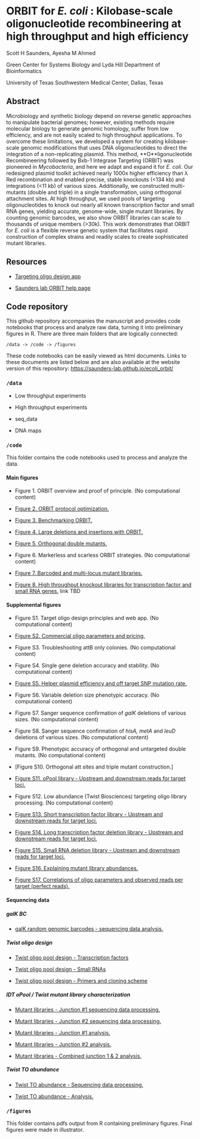 # ORBIT for *E. coli* : Kilobase-scale oligonucleotide recombineering at high throughput and high efficiency

Scott H Saunders, Ayesha M Ahmed

Green Center for Systems Biology and Lyda Hill Department of Bioinformatics

University of Texas Southwestern Medical Center, Dallas, Texas

## Abstract

Microbiology and synthetic biology depend on reverse genetic approaches to manipulate bacterial genomes; however, existing methods require molecular biology to generate genomic homology, suffer from low efficiency, and are not easily scaled to high throughput applications. To overcome these limitations, we developed a system for creating kilobase-scale genomic modifications that uses DNA oligonucleotides to direct the integration of a non-replicating plasmid. This method, \*\*O\*\*ligonucleotide Recombineering followed by Bxb-1 Integrase Targeting (ORBIT) was pioneered in *Mycobacteria*, and here we adapt and expand it for *E. coli*. Our redesigned plasmid toolkit achieved nearly 1000x higher efficiency than λ Red recombination and enabled precise, stable knockouts (\<134 kb) and integrations (\<11 kb) of various sizes. Additionally, we constructed multi-mutants (double and triple) in a single transformation, using orthogonal attachment sites. At high throughput, we used pools of targeting oligonucleotides to knock out nearly all known transcription factor and small RNA genes, yielding accurate, genome-wide, single mutant libraries. By counting genomic barcodes, we also show ORBIT libraries can scale to thousands of unique members (\>30k). This work demonstrates that ORBIT for *E. coli* is a flexible reverse genetic system that facilitates rapid construction of complex strains and readily scales to create sophisticated mutant libraries.

## Resources

-   [Targeting oligo design app](https://saunders-lab.shinyapps.io/ORBIT_TO_design_ecMG1655/)

-   [Saunders lab ORBIT help page](saunderslab.org/research/ec_orbit)

## Code repository

This github repository accompanies the manuscript and provides code notebooks that process and analyze raw data, turning it into preliminary figures in R. There are three main folders that are logically connected:

`/data -> /code -> /figures`

These code notebooks can be easily viewed as html documents. Links to these documents are listed below and are also available at the website version of this repository: <https://saunders-lab.github.io/ecoli_orbit/>

### `/data`

-   Low throughput experiments

-   High throughput experiments

-   seq_data

-   DNA maps

### `/code`

This folder contains the code notebooks used to process and analyze the data.

#### Main figures

-   Figure 1. ORBIT overview and proof of principle. (No computational content)

-   [Figure 2. ORBIT protocol optimization.](https://saunders-lab.github.io/ecoli_orbit/code/main_figs/fig_2_protocol_optimization.html)

-   [Figure 3. Benchmarking ORBIT.](https://saunders-lab.github.io/ecoli_orbit/code/main_figs/fig_3_gold_stds.html)

-   [Figure 4. Large deletions and insertions with ORBIT.](https://saunders-lab.github.io/ecoli_orbit/code/main_figs/fig_4_sizes.html)

-   [Figure 5. Orthogonal double mutants.](https://saunders-lab.github.io/ecoli_orbit/code/main_figs/fig_5_multi_orbit.html)

-   Figure 6. Markerless and scarless ORBIT strategies. (No computational content)

-   [Figure 7. Barcoded and multi-locus mutant libraries.](https://saunders-lab.github.io/ecoli_orbit/code/main_figs/fig_7_BC_oPool.html)

-   [Figure 8. High throughput knockout libraries for transcription factor and small RNA genes.](TBD) link TBD

#### Supplemental figures

-   Figure S1. Target oligo design principles and web app. (No computational content)

-   [Figure S2. Commercial oligo parameters and pricing.](https://saunders-lab.github.io/ecoli_orbit/code/supp_figs/supplement_protocol_optimization.html)

-   Figure S3. Troubleshooting attB only colonies. (No computational content)

-   Figure S4. Single gene deletion accuracy and stability. (No computational content)

-   [Figure S5. Helper plasmid efficiency and off target SNP mutation rate.](https://saunders-lab.github.io/ecoli_orbit/code/supp_figs/supp_mutation_rate.html)

-   Figure S6. Variable deletion size phenotypic accuracy. (No computational content)

-   Figure S7. Sanger sequence confirmation of *galK* deletions of various sizes. (No computational content)

-   Figure S8. Sanger sequence confirmation of *hisA, metA* and *leuD* deletions of various sizes. (No computational content)

-   Figure S9. Phenotypic accuracy of orthogonal and untargeted double mutants. (No computational content)

-   [Figure S10. Orthogonal att sites and triple mutant construction.]

-   [Figure S11. oPool library - Upstream and downstream reads for target loci.](https://saunders-lab.github.io/ecoli_orbit/code/supp_figs/mut_lib_grids.html)

-   Figure S12. Low abundance (Twist Biosciences) targeting oligo library processing. (No computational content)

-   [Figure S13. Short transcription factor library - Upstream and downstream reads for target loci.](https://saunders-lab.github.io/ecoli_orbit/code/supp_figs/mut_lib_grids.html)

-   [Figure S14. Long transcription factor deletion library - Upstream and downstream reads for target loci.](https://saunders-lab.github.io/ecoli_orbit/code/supp_figs/mut_lib_grids.html)

-   [Figure S15. Small RNA deletion library - Upstream and downstream reads for target loci.](https://saunders-lab.github.io/ecoli_orbit/code/supp_figs/mut_lib_grids.html)

-   [Figure S16. Explaining mutant library abundances.](https://saunders-lab.github.io/ecoli_orbit/code/supp_figs/supp_twist_lib.html)

-   [Figure S17. Correlations of oligo parameters and observed reads per target (perfect reads).](https://saunders-lab.github.io/ecoli_orbit/code/supp_figs/supp_twist_lib.html)

#### Sequencing data

##### galK BC

-   [galK random genomic barcodes - sequencing data analysis.](https://saunders-lab.github.io/ecoli_orbit/code/seq_data_processing/galK_BC_16N/galK_BC_16N_processing_analysis.html)

##### Twist oligo design

-   [Twist oligo pool design - Transcription factors](https://saunders-lab.github.io/ecoli_orbit/code/twist_oligo_design/twist_orbit_TF_deletion.html)

-   [Twist oligo pool design - Small RNAs](https://saunders-lab.github.io/ecoli_orbit/code/twist_oligo_design/twist_orbit_small_RNA_deletion.html)

-   [Twist oligo pool design - Primers and cloning scheme](https://saunders-lab.github.io/ecoli_orbit/code/twist_oligo_design/twist_orbit_cloning_scheme.html)

##### IDT oPool / Twist mutant library characterization

-   [Mutant libraries - Junction #1 sequencing data processing.](https://saunders-lab.github.io/ecoli_orbit/code/seq_data_processing/left_side_TO_libs_processing.html)

-   [Mutant libraries - Junction #2 sequencing data processing.](https://saunders-lab.github.io/ecoli_orbit/code/seq_data_processing/right_side_TO_libs_processing.html)

-   [Mutant libraries - Junction #1 analysis.](https://saunders-lab.github.io/ecoli_orbit/code/seq_data_processing/left_side_TO_libs_analysis.html)

-   [Mutant libraries - Junction #2 analysis.](https://saunders-lab.github.io/ecoli_orbit/code/seq_data_processing/right_side_TO_libs_analysis.html)

-   [Mutant libraries - Combined junction 1 & 2 analysis.](https://saunders-lab.github.io/ecoli_orbit/code/seq_data_processing/upstream_downstream_combined_analysis.html)

##### Twist TO abundance

-   [Twist TO abundance - Sequencing data processing.](https://saunders-lab.github.io/ecoli_orbit/code/seq_data_processing/TO_abundance/TO_abundance_processing.html)

-   [Twist TO abundance - Analysis.](https://saunders-lab.github.io/ecoli_orbit/code/seq_data_processing/TO_abundance/TO_abundance_analysis.html)

### `/figures`

This folder contains pdfs output from R containing preliminary figures. Final figures were made in illustrator.
